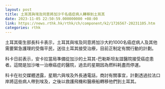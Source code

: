 ```yaml
---
layout: post
title: 土耳其與埃及同意將加沙千名癌症病人轉移到土耳其
date: 2023-11-05 22:50:59.000000000 +08:00
link: https://news.rthk.hk/rthk/ch/component/k2/1726567-20231105.htm
categories: rthk
---
```


土耳其衛生部長科卡表示，土耳其與埃及同意將加沙大約1000名癌症病人及其他需要緊急護理的受傷平民，送往土耳其接受治療，目前正制定有關行動的計劃。

科卡日前表示，安卡拉當局準備從加沙的土耳其-巴勒斯坦友誼醫院接受癌症患者。這間是加沙唯一治療癌症的醫院，過去的星期因為燃料耗盡而停運。

科卡在社交媒體透露，星期六與埃及外長通電話，商討有關事宜，計劃透過拉法口岸將這些病人帶到埃及，之後以救護飛機和醫療船轉移他們到土耳其。
